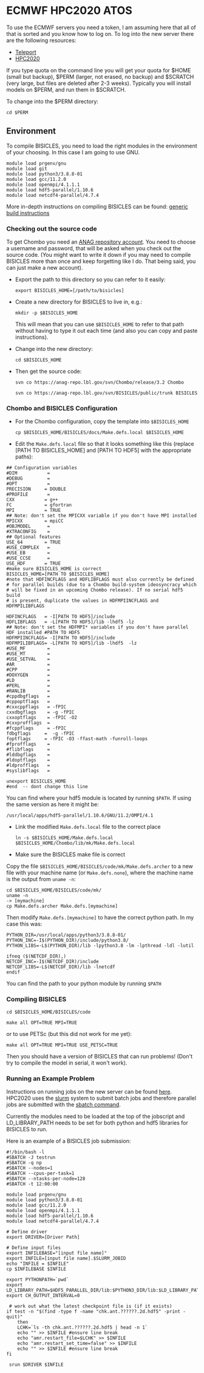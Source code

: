 # ECMWF HPC2020 ATOS

To use the ECMWF servers you need a token, I am assuming here that all of that is sorted and you know how to log on. To log into the new server there are the following resources:

- [Teleport](https://confluence.ecmwf.int/display/UDOC/Teleport+SSH+Access)
- [HPC2020](https://confluence.ecmwf.int/display/UDOC/HPC2020%3A+How+to+connect)

If you type quota on the command line you will get your quota for $HOME (small but backup), $PERM (larger, not erased, no backup) and $SCRATCH (very large, but files are deleted after 2-3 weeks). 
Typically you will install models on $PERM, and run them in $SCRATCH. 

To change into the $PERM directory:

`cd $PERM`

## Environment

To compile BISICLES, you need to load the right modules in the environment of your choosing. In this case I am going to use GNU. 

```
module load prgenv/gnu
module load git
module load python3/3.8.8-01
module load gcc/11.2.0
module load openmpi/4.1.1.1
module load hdf5-parallel/1.10.6
module load netcdf4-parallel/4.7.4
```

More in-depth instructions on compiling BISICLES can be found: [generic build instructions](http://davis.lbl.gov/Manuals/BISICLES-DOCS/readme.html)
 
### Checking out the source code

To get Chombo you need an [ANAG repository account](https://anag-repo.lbl.gov/).
You need to choose a username and password, that will be asked when you check out the source code. (You might want to write it down if you may need to compile BISICLES more than once and keep forgetting like I do. That being said, you can just make a new account). 

* Export the path to this directory so you can refer to it easily:
  
  `export BISICLES_HOME=[/path/to/bisicles]`

* Create a new directory for BISICLES to live in, e.g.:
  
  `mkdir -p $BISICLES_HOME`

  This will mean that you can use `$BISICLES_HOME` to refer to that path without having to type it out each time (and also you can copy and paste instructions).
  
* Change into the new directory:
  
  `cd $BISICLES_HOME`
  
* Then get the source code:

  `svn co https://anag-repo.lbl.gov/svn/Chombo/release/3.2 Chombo`

  `svn co https://anag-repo.lbl.gov/svn/BISICLES/public/trunk BISICLES`
  
  
### Chombo and BISICLES Configuration
  
* For the Chombo configuration, copy the template into `$BISICLES_HOME`

  `cp $BISICLES_HOME/BISICLES/docs/Make.defs.local $BISICLES_HOME`
  
* Edit the `Make.defs.local` file so that it looks something like this (replace [PATH TO BISICLES_HOME] and [PATH TO HDF5] with the appropriate paths):

```
## Configuration variables
#DIM           =
#DEBUG         =
#OPT           =
PRECISION     = DOUBLE
#PROFILE       =
CXX           = g++
FC            = gfortran
MPI           = TRUE
## Note: don't set the MPICXX variable if you don't have MPI installed
MPICXX        = mpiCC
#OBJMODEL      =
#XTRACONFIG    =
## Optional features
USE_64        = TRUE
#USE_COMPLEX   =
#USE_EB        =
#USE_CCSE      =
USE_HDF       = TRUE
#make sure BISICLES_HOME is correct
BISICLES_HOME=[PATH TO $BISICLES_HOME]
#note that HDFINCFLAGS and HDFLIBFLAGS must also currently be defined 
# for parallel builds (due to a Chombo build-system ideosyncracy which 
# will be fixed in an upcoming Chombo release). If no serial hdf5 build 
# is present, duplicate the values in HDFMPIINCFLAGS and HDFMPILIBFLAGS

HDFINCFLAGS   = -I[PATH TO HDF5]/include
HDFLIBFLAGS   = -L[PATH TO HDF5]/lib -lhdf5 -lz
## Note: don't set the HDFMPI* variables if you don't have parallel HDF installed #PATH TO HDF5
HDFMPIINCFLAGS= -I[PATH TO HDF5]/include
HDFMPILIBFLAGS= -L[PATH TO HDF5]/lib -lhdf5  -lz
#USE_MF        =
#USE_MT        =
#USE_SETVAL    =
#AR            =
#CPP           =
#DOXYGEN       =
#LD            =
#PERL          =
#RANLIB        =
#cppdbgflags   =
#cppoptflags   =
#cxxcppflags   = -fPIC
cxxdbgflags    = -g -fPIC
cxxoptflags    = -fPIC -O2
#cxxprofflags  =
#fcppflags     = -fPIC
fdbgflags     =  -g -fPIC
foptflags     = -fPIC -O3 -ffast-math -funroll-loops
#fprofflags    =
#flibflags     =
#lddbgflags    =
#ldoptflags    =
#ldprofflags   =
#syslibflags   = 

unexport BISICLES_HOME
#end  -- dont change this line
```
You can find where your hdf5 module is located by running `$PATH`. If using the same version as here it might be:

`/usr/local/apps/hdf5-parallel/1.10.6/GNU/11.2/OMPI/4.1`

* Link the modified `Make.defs.local` file to the correct place

  `ln -s $BISICLES_HOME/Make.defs.local $BISICLES_HOME/Chombo/lib/mk/Make.defs.local`

* Make sure the BISICLES make file is correct

Copy the file `$BISICLES_HOME/BISICLES/code/mk/Make.defs.archer` to a new file with your machine name (or `Make.defs.none`), where the machine name is the output from `uname -n`:

    cd $BISICLES_HOME/BISICLES/code/mk/
    uname -n
    -> [mymachine]
    cp Make.defs.archer Make.defs.[mymachine]

Then modify `Make.defs.[mymachine]` to have the correct python path. In my case this was:

```
PYTHON_DIR=/usr/local/apps/python3/3.8.8-01/
PYTHON_INC=-I$(PYTHON_DIR)/include/python3.8/
PYTHON_LIBS=-L$(PYTHON_DIR)/lib -lpython3.8 -lm -lpthread -ldl -lutil

ifneq ($(NETCDF_DIR),)
NETCDF_INC=-I$(NETCDF_DIR)/include
NETCDF_LIBS=-L$(NETCDF_DIR)/lib -lnetcdf
endif
```

You can find the path to your python module by running `$PATH`

### Compiling BISICLES

  `cd $BISICLES_HOME/BISICLES/code`
  
  `make all OPT=TRUE MPI=TRUE`
  
  or to use PETSc (but this did not work for me yet):
  
  `make all OPT=TRUE MPI=TRUE USE_PETSC=TRUE`

Then you should have a version of BISICLES that can run problems!
(Don't try to compile the model in serial, it won't work). 

### Running an Example Problem

Instructions on running jobs on the new server can be found [here](https://confluence.ecmwf.int/display/UDOC/HPC2020%3A+Batch+system). HPC2020 uses the [slurm](https://slurm.schedmd.com/tutorials.html) system to submit batch jobs and therefore parallel jobs are submitted with the [sbatch command](https://slurm.schedmd.com/sbatch.html). 

Currently the modules need to be loaded at the top of the jobscript and LD_LIBRARY_PATH needs to be set for both python and hdf5 libraries for BISICLES to run.

Here is an example of a BISICLES job submission: 

    #!/bin/bash -l
    #SBATCH -J testrun
    #SBATCH -q np
    #SBATCH --nodes=1
    #SBATCH --cpus-per-task=1
    #SBATCH --ntasks-per-node=128
    #SBATCH -t 12:00:00

    module load prgenv/gnu
    module load python3/3.8.8-01
    module load gcc/11.2.0
    module load openmpi/4.1.1.1
    module load hdf5-parallel/1.10.6
    module load netcdf4-parallel/4.7.4

    # Define driver 
    export DRIVER=[Driver Path]

    # Define input files
    export INFILEBASE="[input file name]"
    export INFILE=[input file name].$SLURM_JOBID
    echo "INFILE = $INFILE"
    cp $INFILEBASE $INFILE

    export PYTHONPATH=`pwd`
    export LD_LIBRARY_PATH=$HDF5_PARALLEL_DIR/lib:$PYTHON3_DIR/lib:$LD_LIBRARY_PATH
    export CH_OUTPUT_INTERVAL=0

     # work out what the latest checkpoint file is (if it exists)
    if test -n "$(find -type f -name "chk.ant.??????.2d.hdf5" -print -quit)"
        then
        LCHK=`ls -th chk.ant.??????.2d.hdf5 | head -n 1`
        echo "" >> $INFILE #ensure line break
        echo "amr.restart_file=$LCHK" >> $INFILE
        echo "amr.restart_set_time=false" >> $INFILE
        echo "" >> $INFILE #ensure line break
    fi

     srun $DRIVER $INFILE
